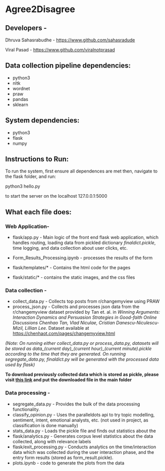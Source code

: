 # Agree2Disagree

## Developers - 
Dhruva Sahasrabudhe - https://www.github.com/sahasradude

Viral Pasad - https://www.github.com/viralnotprasad

## Data collection pipeline dependencies:

* python3
* nltk
* wordnet
* praw
* pandas
* sklearn

## System dependencies:

* python3
* flask
* numpy


## Instructions to Run:
To run the system, first ensure all dependences are met
then, navigate to the flask folder, and run: 

python3 hello.py

to start the server on the localhost
127.0.0.1:5000


## What each file does:

### Web Application-
* flask/app.py - Main logic of the front end flask web application,
which handles routing, loading data from pickled dictionary *finaldict.pickle*, time logging, 
and data collection about user clicks, etc.
* Form_Results_Processing.ipynb - processes the results of the form
* flask/templates/* - Contains the html code for the pages

* flask/static/* - contains the static images, and the css files

### Data collection - 
* collect_data.py - Collects top posts from r/changemyview using PRAW 
* process_json.py - Collects and processes json data from the r/changemyview dataset provided by Tan et. al.
in *Winning Arguments: Interaction Dynamics and Persuasion Strategies in Good-faith Online Discussions
Chenhao Tan, Vlad Niculae, Cristian Danescu-Niculescu-Mizil, Lillian Lee.*
Dataset available at https://chenhaot.com/pages/changemyview.html

*(Note: On running either collect_data.py or process_data.py, datasets will be stored as data\_(current day)\_(current hour)\_(current minute).pickle according to the time that they are generated. On running segregate_data.py, finaldict.py will be generated with the processed data used by flask)*

**To download previously collected data which is stored as pickle, please visit [this link](https://drive.google.com/open?id=1l1uL9mV259yjn6gzajkcWxM2pCAa7K3R) and put the downloaded file in the main folder**

### Data processing - 
* segregate_data.py - Provides the bulk of the data processing functionality. 
* classify_opinion.py - Uses the paralleldots api to try topic modelling, sentiment, intent, emotional
analysts, etc. (not used in project, as classification is done manually)
* stats_data.py - Loads the pickle file and finds out statistics about the 
* flask/analytics.py - Generates corpus level statistics about the data collected, along with relevance labels
* flask/exit_processing.py - Conducts analytics on the time/interaction data which was collected
during the user interaction phase, and the entry form results (stored as form_result.pickle).
* plots.ipynb - code to generate the plots from the data

